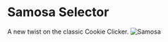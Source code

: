 # Samosa Selector
A new twist on the classic Cookie Clicker.
![Samosa](../samosa-selector/src/assets/samosa.png)